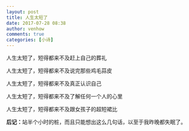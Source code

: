 ```yaml
---
layout: post
title: 人生太短了
date: 2017-07-28 08:38
author: venhow
comments: true
categories: [小诗]
---
```

人生太短了，短得都来不及赶上自己的葬礼

人生太短了，短得都来不及说完那些鸡毛蒜皮

人生太短了，短得都来不及真正认识自己

人生太短了，短得都来不及了解任何一个人的心里

人生太短了，短得都来不及跟女孩子的超短裙比

<strong>后记：</strong>站半个小时的桩，而且只能想出这么几句话，以至于我昨晚都失眠了。

